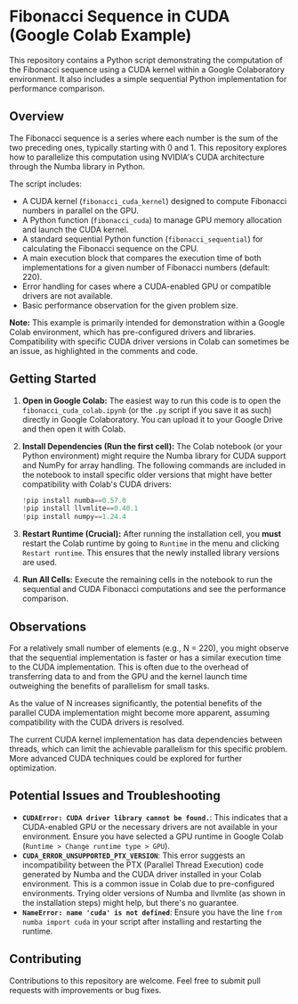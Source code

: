 # Fibonacci Sequence in CUDA (Google Colab Example)

This repository contains a Python script demonstrating the computation of the Fibonacci sequence using a CUDA kernel within a Google Colaboratory environment. It also includes a simple sequential Python implementation for performance comparison.

## Overview

The Fibonacci sequence is a series where each number is the sum of the two preceding ones, typically starting with 0 and 1. This repository explores how to parallelize this computation using NVIDIA's CUDA architecture through the Numba library in Python.

The script includes:

* A CUDA kernel (`fibonacci_cuda_kernel`) designed to compute Fibonacci numbers in parallel on the GPU.
* A Python function (`fibonacci_cuda`) to manage GPU memory allocation and launch the CUDA kernel.
* A standard sequential Python function (`fibonacci_sequential`) for calculating the Fibonacci sequence on the CPU.
* A main execution block that compares the execution time of both implementations for a given number of Fibonacci numbers (default: 220).
* Error handling for cases where a CUDA-enabled GPU or compatible drivers are not available.
* Basic performance observation for the given problem size.

**Note:** This example is primarily intended for demonstration within a Google Colab environment, which has pre-configured drivers and libraries. Compatibility with specific CUDA driver versions in Colab can sometimes be an issue, as highlighted in the comments and code.

## Getting Started

1.  **Open in Google Colab:** The easiest way to run this code is to open the `fibonacci_cuda_colab.ipynb` (or the `.py` script if you save it as such) directly in Google Colaboratory. You can upload it to your Google Drive and then open it with Colab.

2.  **Install Dependencies (Run the first cell):** The Colab notebook (or your Python environment) might require the Numba library for CUDA support and NumPy for array handling. The following commands are included in the notebook to install specific older versions that might have better compatibility with Colab's CUDA drivers:

    ```python
    !pip install numba==0.57.0
    !pip install llvmlite==0.40.1
    !pip install numpy==1.24.4
    ```

3.  **Restart Runtime (Crucial):** After running the installation cell, you **must** restart the Colab runtime by going to `Runtime` in the menu and clicking `Restart runtime`. This ensures that the newly installed library versions are used.

4.  **Run All Cells:** Execute the remaining cells in the notebook to run the sequential and CUDA Fibonacci computations and see the performance comparison.

## Observations

For a relatively small number of elements (e.g., N = 220), you might observe that the sequential implementation is faster or has a similar execution time to the CUDA implementation. This is often due to the overhead of transferring data to and from the GPU and the kernel launch time outweighing the benefits of parallelism for small tasks.

As the value of N increases significantly, the potential benefits of the parallel CUDA implementation might become more apparent, assuming compatibility with the CUDA drivers is resolved.

The current CUDA kernel implementation has data dependencies between threads, which can limit the achievable parallelism for this specific problem. More advanced CUDA techniques could be explored for further optimization.

## Potential Issues and Troubleshooting

* **`CUDAError: CUDA driver library cannot be found.`**: This indicates that a CUDA-enabled GPU or the necessary drivers are not available in your environment. Ensure you have selected a GPU runtime in Google Colab (`Runtime > Change runtime type > GPU`).
* **`CUDA_ERROR_UNSUPPORTED_PTX_VERSION`**: This error suggests an incompatibility between the PTX (Parallel Thread Execution) code generated by Numba and the CUDA driver installed in your Colab environment. This is a common issue in Colab due to pre-configured environments. Trying older versions of Numba and llvmlite (as shown in the installation steps) might help, but there's no guarantee.
* **`NameError: name 'cuda' is not defined`**: Ensure you have the line `from numba import cuda` in your script after installing and restarting the runtime.

## Contributing

Contributions to this repository are welcome. Feel free to submit pull requests with improvements or bug fixes.
